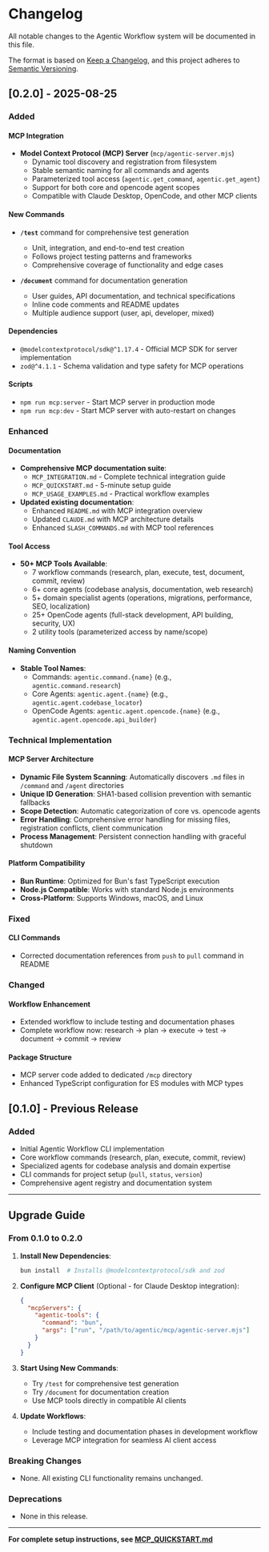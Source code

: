 # Changelog

All notable changes to the Agentic Workflow system will be documented in this file.

The format is based on [Keep a Changelog](https://keepachangelog.com/en/1.0.0/), and this project adheres to [Semantic Versioning](https://semver.org/spec/v2.0.0.html).

## [0.2.0] - 2025-08-25

### Added

#### MCP Integration
- **Model Context Protocol (MCP) Server** (`mcp/agentic-server.mjs`)
  - Dynamic tool discovery and registration from filesystem
  - Stable semantic naming for all commands and agents
  - Parameterized tool access (`agentic.get_command`, `agentic.get_agent`)
  - Support for both core and opencode agent scopes
  - Compatible with Claude Desktop, OpenCode, and other MCP clients

#### New Commands
- **`/test`** command for comprehensive test generation
  - Unit, integration, and end-to-end test creation
  - Follows project testing patterns and frameworks
  - Comprehensive coverage of functionality and edge cases

- **`/document`** command for documentation generation  
  - User guides, API documentation, and technical specifications
  - Inline code comments and README updates
  - Multiple audience support (user, api, developer, mixed)

#### Dependencies
- `@modelcontextprotocol/sdk@^1.17.4` - Official MCP SDK for server implementation
- `zod@^4.1.1` - Schema validation and type safety for MCP operations

#### Scripts
- `npm run mcp:server` - Start MCP server in production mode
- `npm run mcp:dev` - Start MCP server with auto-restart on changes

### Enhanced

#### Documentation
- **Comprehensive MCP documentation suite**:
  - `MCP_INTEGRATION.md` - Complete technical integration guide
  - `MCP_QUICKSTART.md` - 5-minute setup guide
  - `MCP_USAGE_EXAMPLES.md` - Practical workflow examples
- **Updated existing documentation**:
  - Enhanced `README.md` with MCP integration overview
  - Updated `CLAUDE.md` with MCP architecture details  
  - Enhanced `SLASH_COMMANDS.md` with MCP tool references

#### Tool Access
- **50+ MCP Tools Available**:
  - 7 workflow commands (research, plan, execute, test, document, commit, review)
  - 6+ core agents (codebase analysis, documentation, web research)
  - 5+ domain specialist agents (operations, migrations, performance, SEO, localization)
  - 25+ OpenCode agents (full-stack development, API building, security, UX)
  - 2 utility tools (parameterized access by name/scope)

#### Naming Convention
- **Stable Tool Names**:
  - Commands: `agentic.command.{name}` (e.g., `agentic.command.research`)
  - Core Agents: `agentic.agent.{name}` (e.g., `agentic.agent.codebase_locator`)
  - OpenCode Agents: `agentic.agent.opencode.{name}` (e.g., `agentic.agent.opencode.api_builder`)

### Technical Implementation

#### MCP Server Architecture
- **Dynamic File System Scanning**: Automatically discovers `.md` files in `/command` and `/agent` directories
- **Unique ID Generation**: SHA1-based collision prevention with semantic fallbacks
- **Scope Detection**: Automatic categorization of core vs. opencode agents
- **Error Handling**: Comprehensive error handling for missing files, registration conflicts, client communication
- **Process Management**: Persistent connection handling with graceful shutdown

#### Platform Compatibility
- **Bun Runtime**: Optimized for Bun's fast TypeScript execution
- **Node.js Compatible**: Works with standard Node.js environments
- **Cross-Platform**: Supports Windows, macOS, and Linux

### Fixed

#### CLI Commands
- Corrected documentation references from `push` to `pull` command in README

### Changed

#### Workflow Enhancement
- Extended workflow to include testing and documentation phases
- Complete workflow now: research → plan → execute → test → document → commit → review

#### Package Structure
- MCP server code added to dedicated `/mcp` directory
- Enhanced TypeScript configuration for ES modules with MCP types

## [0.1.0] - Previous Release

### Added
- Initial Agentic Workflow CLI implementation
- Core workflow commands (research, plan, execute, commit, review)
- Specialized agents for codebase analysis and domain expertise
- CLI commands for project setup (`pull`, `status`, `version`)
- Comprehensive agent registry and documentation system

---

## Upgrade Guide

### From 0.1.0 to 0.2.0

1. **Install New Dependencies**:
   ```bash
   bun install  # Installs @modelcontextprotocol/sdk and zod
   ```

2. **Configure MCP Client** (Optional - for Claude Desktop integration):
   ```json
   {
     "mcpServers": {
       "agentic-tools": {
         "command": "bun",
         "args": ["run", "/path/to/agentic/mcp/agentic-server.mjs"]
       }
     }
   }
   ```

3. **Start Using New Commands**:
   - Try `/test` for comprehensive test generation
   - Try `/document` for documentation creation
   - Use MCP tools directly in compatible AI clients

4. **Update Workflows**:
   - Include testing and documentation phases in development workflow
   - Leverage MCP integration for seamless AI client access

### Breaking Changes
- None. All existing CLI functionality remains unchanged.

### Deprecations
- None in this release.

---

**For complete setup instructions, see [MCP_QUICKSTART.md](./MCP_QUICKSTART.md)**